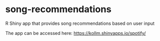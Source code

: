 # song-recommendations
R Shiny app that provides song recommendations based on user input

The app can be accessed here: https://kollm.shinyapps.io/spotify/
